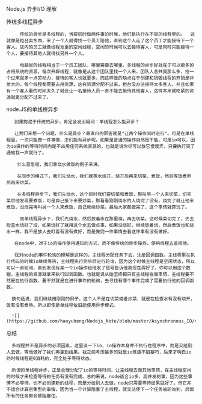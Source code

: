 Node.js 异步I/O 理解

传统多线程异步

         传统的异步是多线程的，当要同时做两件事的时候，他们是执行在不同的线程里的。  这就像是柜台卖东西，来了一个人就得找一个员工陪他，直到这个人走了这个员工才能接待下一个客人。店内的员工就像线程池里的空闲线程，空闲的时候可以去接待客人，可是同时只能接待一个人，要接待其他人就得找另外一个人。

         电脑里的线程相当于一个员工团队，哪里需要去哪里。多线程的异步好处在于可以更多的占用系统的资源，每次开辟线程，就像是从这个团队里找一个人来，团队人总共就那么多，抢一个过来就多一点劳动力，接待的客人也就更多。而这样做的缺点在于创建和销毁线程的开销是非常大的，每个线程都需要占用资源，这样资源分配不过来，柜台没办法接待太多客人。并且如果有一个客人看的时间太久了就会让一名接待人员一直不能去接待其他客人，这样本来就吃紧的资源就更分配不过来了。

 

node.JS的单线程异步

       如果拘泥于传统的异步，肯定会发出疑问：单线程怎么能异步？

       让我们来想一个问题，什么是异步？最直白的回答就是"让两个操作同时进行"。可是在单线程里，一次只能做一件事情，怎们能有异步呢。如果是普通的操作自然是不能，可是io可以，因为io操作的等待时间内是不占用任何系统资源的，也就是说你尽可以放它慢慢弄，只要执行完了通知我一声就行了。

        什么意思呢，我们拿烧水做饭的例子来讲。

        在同步的模式下，我们先烧水，我们就等水烧开，烧开后再来切菜、煮饭，然后等饭煮熟后再来炒菜。

        在多线程异步下，我们先烧水，这个同时我们要切菜和煮饭，那叫另一个人来切菜，切完菜后他发现要煮饭，可是自己接下来要炒菜，那看看刚刚烧水的人烧完了没有，烧完了就让他来煮饭，没烧完再叫另一个人来煮饭，自己继续炒菜。最后大家都做完了，这个事情就算玩了。

         而单线程异步下，我们先烧水，然后放着水在那里烧，再去切菜。这时候菜切完了，先去检查水烧好了没，如果烧好了就用这个水去做点事，如果没烧好，继续放着烧，然后煮饭也和烧水一样，我不是放人去盯着有没有煮好，而是做完一件事情去看这件事有没有做好。

       在node中，对于io的操作使用通知的方式，而不像传统的异步操作，使用线程去监视他。

       我对node的事件轮询的理解是这样的，主线程分配任务下去，注册回调函数。主线程里在执行代码的时候io继续等待，主线程执行完毕后进行轮询，因为这个时候主线程是空闲状态，所以可以一直轮询，直到发现有某一个io操作给他发了信号告诉他我现在弄好了，你可以用这个数据，主线程的资源就拿来执行回调函数。也就是说从始至终都只有主线程在做事情，主线程要不然是在执行函数，要不然就是在进行事件的轮询，去寻找有哪个事件完成了需要执行他的回调函数。

      换句话说，我们继续用刚刚的例子，这个人不是在切菜或者炒菜，就是在检查水有没有烧开，饭有没有煮熟。所以即使是单线程依旧能使用异步模式。
      
      ![](https://github.com/haoyuheng/Nodejs_Note/blob/master/Asynchronous_IO/node_io.png)

 

总结

      多线程并不是异步的必须因素，这里谈一下io，io操作本身并不执行在程序中，而是交给别人去做，等他做好了我们再拿到结果。我之前考虑最多的就是io难道不阻塞吗，后来才明白io的时候线程是0消耗的，完全处于等待状态。

      所谓的单线程异步，正是合理分配了io的等待时间，让主线程去做其他事情，在主线程空闲的时候才来检查等待的任务有没有完成。总的来说，node适合io多，高并发的事，因为这些事情不必等待，也不必创建新的线程，而是分给别人去做，node只需要等待结果就好了。但它并不适合计算密集型的事情，因为当一个计算阻塞了主线程，就无法使下一个任务被轮询到，后面所有的任务都会被阻塞住。

